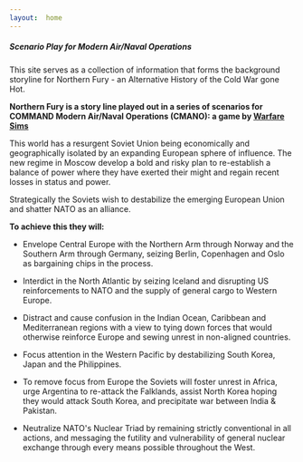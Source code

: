 ```yaml
---
layout:  home
---
```


##### Scenario Play for Modern Air/Naval Operations

This site serves as a collection of information that forms the background storyline for Northern Fury - an Alternative History of the Cold War gone Hot.

**Northern Fury is a story line played out in a series of scenarios for COMMAND Modern Air/Naval Operations (CMANO): a game by [Warfare Sims](http://www.warfaresims.com/)**

This world has a resurgent Soviet Union being economically and geographically isolated by an expanding European sphere of influence. The new regime in Moscow develop a bold and risky plan to re-establish a balance of power where they have exerted their might and regain recent losses in status and power.

Strategically the Soviets wish to destabilize the emerging European Union and shatter NATO as an alliance. 

**To achieve this they will:**

- Envelope Central Europe with the Northern Arm through Norway and the Southern Arm through Germany, seizing Berlin, Copenhagen and Oslo as bargaining chips in the process.

- Interdict in the North Atlantic by seizing Iceland and disrupting US reinforcements to NATO and the supply of general cargo to Western Europe.

- Distract and cause confusion in the Indian Ocean, Caribbean and Mediterranean regions with a view to tying down forces that would otherwise reinforce Europe and sewing unrest in non-aligned countries.

- Focus attention in the Western Pacific by destabilizing South Korea, Japan and the Philippines.

- To remove focus from Europe the Soviets will foster unrest in Africa, urge Argentina to re-attack the Falklands, assist North Korea hoping they would attack South Korea, and precipitate war between India & Pakistan.

- Neutralize NATO's Nuclear Triad by remaining strictly conventional in all actions, and messaging the futility and vulnerability of general nuclear exchange through every means possible throughout the West.
